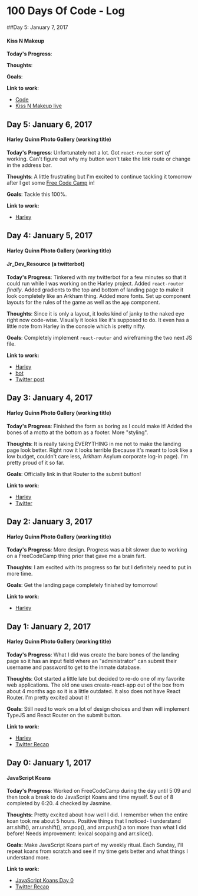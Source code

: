 # 100 Days Of Code - Log

##Day 5: January 7, 2017
#### Kiss N Makeup

**Today's Progress**:

**Thoughts**:

**Goals**: 

**Link to work**:
- [Code](https://github.com/nellarro/v2-kiss-n-makeup)
- [Kiss N Makeup live](https://nellarro.kiss-n-makeup.surge.sh)

## Day 5: January 6, 2017
#### Harley Quinn Photo Gallery (working title)


**Today's Progress**:
Unfortunately not a lot. Got <code>react-router</code> *sort of* working. Can't figure out why my button won't take the link route or change in the address bar. 

**Thoughts**:
A little frustrating but I'm excited to continue tackling it tomorrow after I get some [Free Code Camp](https://www.freecodecamp.com/challenges/check-for-palindromes) in!

**Goals**:
Tackle this 100%.

**Link to work:**
- [Harley](https://github.com/nellarro/harley)



## Day 4: January 5, 2017
#### Harley Quinn Photo Gallery (working title)
#### Jr_Dev_Resource (a twitterbot)


**Today's Progress**:
Tinkered with my twitterbot for a few minutes so that it could run while I was working on the Harley project. Added <code>react-router</code> *finally*. Added gradients to the top and bottom of landing page to make it look completely like an Arkham thing. Added more fonts. Set up component layouts for the rules of the game as well as the <code>App</code> component.

**Thoughts**:
Since it is only a layout, it looks kind of janky to the naked eye right now code-wise. Visually it looks like it's supposed to do. It even has a little note from Harley in the console which is pretty nifty.

**Goals**:
Completely implement <code>react-router</code> and wireframing the two next JS file.

**Link to work:**
- [Harley](https://github.com/nellarro/harley)
- [bot](https://github.com/nellarro/twitterbot)
- [Twitter post](https://twitter.com/nellarro/status/817235098642903042)




## Day 3: January 4, 2017
#### Harley Quinn Photo Gallery (working title)

**Today's Progress**:
Finished the form as boring as I could make it! Added the bones of a motto at the bottom as a footer. More "styling".

**Thoughts**:
It is really taking EVERYTHING in me not to make the landing page look better. Right now it looks terrible (because it's meant to look like a low budget, couldn't care less, Arkham Asylum corporate log-in page). I'm pretty proud of it so far.

**Goals**:
Officially link in that Router to the submit button!

**Link to work:**
- [Harley](https://github.com/nellarro/harley)
- [Twitter](https://twitter.com/nellarro/status/816863403939692544)


## Day 2: January 3, 2017
#### Harley Quinn Photo Gallery (working title)

**Today's Progress**:
More design. Progress was a bit slower due to working on a FreeCodeCamp thing prior that gave me a brain fart.

**Thoughts**:
I am excited with its progress so far but I definitely need to put in more time.

**Goals**:
Get the landing page completely finished by tomorrow!


**Link to work:**
- [Harley](https://github.com/nellarro/harley)



## Day 1: January 2, 2017
#### Harley Quinn Photo Gallery (working title)

**Today's Progress**:
What I did was create the bare bones of the landing page so it has an input field where an "administrator" can submit their username and password to get to the inmate database.


**Thoughts**:
Got started a little late but decided to re-do one of my favorite web applications. The old one uses create-react-app out of the box from about 4 months ago so it is a little outdated. It also does not have React Router. I'm pretty excited about it!

**Goals**:
Still need to work on a lot of design choices and then will implement TypeJS and React Router on the submit button.


**Link to work:**
- [Harley](https://github.com/nellarro/harley)
- [Twitter Recap](https://twitter.com/nellarro/status/816084341390446592)



## Day 0: January 1, 2017
#### JavaScript Koans

**Today's Progress**: Worked on FreeCodeCamp during the day until 5:09 and then took a break to do JavaScript Koans and time myself. 5 out of 8 completed by 6:20. 4 checked by Jasmine.

**Thoughts:** Pretty excited about how well I did. I remember when the entire koan took me about 5 hours. Positive things that I noticed- I understand arr.shift(), arr.unshift(), arr.pop(), and arr.push() a ton more than what I did before! Needs improvement: lexical scopaing and arr.slice().

**Goals:** Make JavaScript Koans part of my weekly ritual. Each Sunday, I'll repeat koans from scratch and see if my time gets better and what things I understand more.

**Link to work:**
- [JavaScript Koans Day 0](https://github.com/nellarro/javascript-koans)
- [Twitter Recap](https://twitter.com/nellarro/status/815701265908895744)
